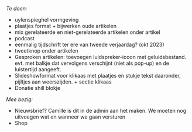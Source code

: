 *Te doen:*

- uylenspieghel vormgeving
- plaatjes format + bijwerken oude artikelen
- mix gerelateerde en niet-gerelateerde artikelen onder artikel
- podcast
- eenmalig tijdschrift ter ere van tweede verjaardag? (okt 2023)
- tweetknop onder artikelen
- Gesproken artikelen: toevoegen luidspreker-icoon met geluidsbestand. evt. met balkje dat vervolgens verschijnt (niet als pop-up) en de luistertijd aangeeft.
- Slideshowformat voor klikaas met plaatjes en stukje tekst daaronder, pijltjes aan weerszijden. + sectie klikaas
- Donatie shill blokje


*Mee bezig:*

- Nieuwsbrief? Camille is dit in de admin aan het maken. We moeten nog uitvoegen wat en wanneer we gaan versturen
- Shop

